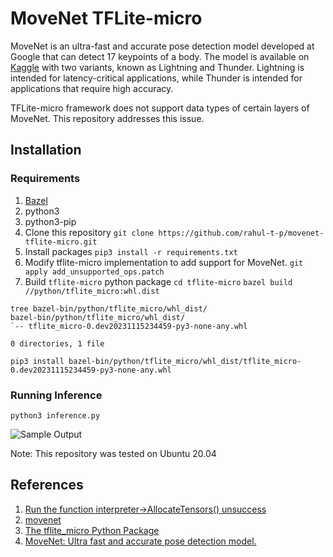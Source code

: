 # MoveNet TFLite-micro

MoveNet is an ultra-fast and accurate pose detection model developed at Google that can detect 17 keypoints of a body. The model is available on [Kaggle](https://www.kaggle.com/models/google/movenet/) with two variants, known as Lightning and Thunder. Lightning is intended for latency-critical applications, while Thunder is intended for applications that require high accuracy.

TFLite-micro framework does not support data types of certain layers of MoveNet. This repository addresses this issue.

## Installation
### Requirements
1. [Bazel](https://bazel.build/install)
2. python3
3. python3-pip
4. Clone this repository
```git clone https://github.com/rahul-t-p/movenet-tflite-micro.git```
5. Install packages
```pip3 install -r requirements.txt```
6. Modify tflite-micro implementation to add support for MoveNet.
```git apply add_unsupported_ops.patch```
7. Build `tflite-micro` python package
```cd tflite-micro```
```bazel build //python/tflite_micro:whl.dist```
```
tree bazel-bin/python/tflite_micro/whl_dist/
bazel-bin/python/tflite_micro/whl_dist/
`-- tflite_micro-0.dev20231115234459-py3-none-any.whl

0 directories, 1 file
```
```pip3 install bazel-bin/python/tflite_micro/whl_dist/tflite_micro-0.dev20231115234459-py3-none-any.whl```

### Running Inference
```python3 inference.py```

![Sample Output](output.png)

Note: This repository was tested on Ubuntu 20.04

## References
1. [Run the function interpreter->AllocateTensors() unsuccess](https://github.com/espressif/esp-tflite-micro/issues/30)
2. [movenet](https://www.kaggle.com/models/google/movenet/)
3. [The tflite_micro Python Package](https://github.com/tensorflow/tflite-micro/blob/main/python/tflite_micro/README.md)
4. [MoveNet: Ultra fast and accurate pose detection model.](https://www.tensorflow.org/hub/tutorials/movenet)

